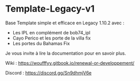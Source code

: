 # Template-Legacy-v1 

Base Template simple et efficace en Legacy 1.10.2 avec :

- Les IPL en complément de bob74_ipl
- Cayo Perico et les porte de la villa fix
- Les portes du Bahamas Fix

Je vous invite à lire la documentation pour en savoir plus.

Wiki : https://woufffyy.gitbook.io/renewal-or-developpement/

Discord : https://discord.gg/Sn9dhmjV6e 
